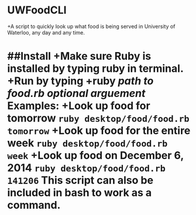 UWFoodCLI
=========

+A script to quickly look up what food is being served in University of Waterloo, any day and any time.

##Install
+Make sure Ruby is installed by typing ruby in terminal.
+Run by typing 
+ruby _path to food.rb_ _optional arguement_
Examples:
  +Look up food for tomorrow
  `ruby desktop/food/food.rb tomorrow`
  +Look up food for the entire week
  `ruby desktop/food/food.rb week`
  +Look up food on December 6, 2014
  `ruby desktop/food/food.rb 141206`
This script can also be included in bash to work as a command.
=======
